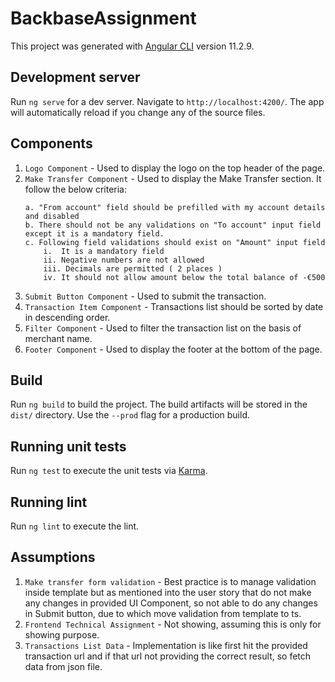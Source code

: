 # BackbaseAssignment

This project was generated with [Angular CLI](https://github.com/angular/angular-cli) version 11.2.9.

## Development server

Run `ng serve` for a dev server. Navigate to `http://localhost:4200/`. The app will automatically reload if you change any of the source files.

## Components

1. `Logo Component` - Used to display the logo on the top header of the page.
2. `Make Transfer Component` - Used to display the Make Transfer section. It follow the below criteria:
    ```shell
    a. "From account" field should be prefilled with my account details and disabled
    b. There should not be any validations on "To account" input field except it is a mandatory field.
    c. Following field validations should exist on "Amount" input field
        i.  It is a mandatory field
        ii. Negative numbers are not allowed
        iii. Decimals are permitted ( 2 places )
        iv. It should not allow amount below the total balance of -€500  
    ```
3. `Submit Button Component` - Used to submit the transaction.  
4. `Transaction Item Component` - Transactions list should be sorted by date in descending order. 
5. `Filter Component` - Used to filter the transaction list on the basis of merchant name.
6. `Footer Component` - Used to display the footer at the bottom of the page.

## Build

Run `ng build` to build the project. The build artifacts will be stored in the `dist/` directory. Use the `--prod` flag for a production build.

## Running unit tests

Run `ng test` to execute the unit tests via [Karma](https://karma-runner.github.io).

## Running lint

Run `ng lint` to execute the lint.

## Assumptions

1. `Make transfer form validation` - Best practice is to manage validation inside template but as mentioned into the user story that do not make any changes in provided UI Component, so not able to do any changes in Submit button, due to which move validation from template to ts.
2. `Frontend Technical Assignment` - Not showing, assuming this is only for showing purpose.
3. `Transactions List Data` - Implementation is like first hit the provided transaction url and if that url not providing the correct result, so fetch data from json file.  